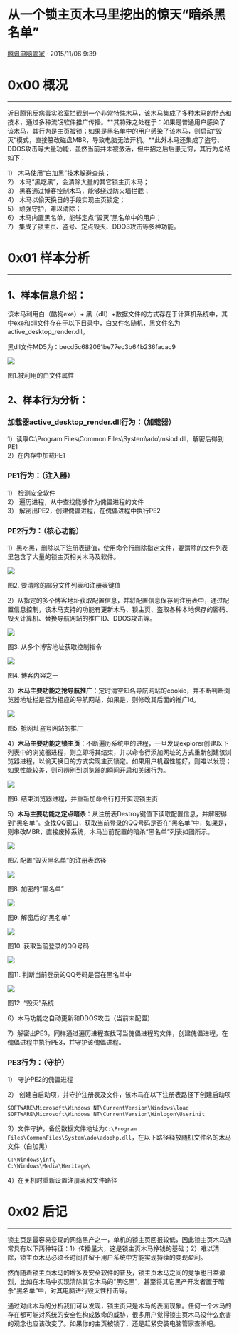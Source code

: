 # 从一个锁主页木马里挖出的惊天“暗杀黑名单”

[ 腾讯电脑管家](/author/腾讯电脑管家) · 2015/11/06 9:39

# 0x00 概况

* * *

近日腾讯反病毒实验室拦截到一个非常特殊木马，该木马集成了多种木马的特点和技术，通过多种流氓软件推广传播。**其特殊之处在于：如果是普通用户感染了该木马，其行为是主页被锁；如果是黑名单中的用户感染了该木马，则启动“毁灭”模式，直接篡改磁盘MBR，导致电脑无法开机。**此外木马还集成了盗号、DDOS攻击等大量功能，虽然当前并未被激活，但中招之后后患无穷，其行为总结如下：

1） 木马使用“白加黑”技术躲避查杀；  
2） 木马“黑吃黑”，会清除大量的其它锁主页木马；  
3） 黑客通过博客控制木马，能够绕过防火墙拦截；  
4） 木马以偷天换日的手段实现主页锁定；  
5） 顽强守护，难以清除；  
6） 木马内置黑名单，能够定点“毁灭”黑名单中的用户；  
7） 集成了锁主页、盗号、定点毁灭、DDOS攻击等多种功能。

# 0x01 样本分析

* * *

## 1、样本信息介绍：

该木马利用白（酷狗exe）+ 黑（dll）+数据文件的方式存在于计算机系统中，其中exe和dll文件存在于以下目录中，白文件名随机，黑文件名为active_desktop_render.dll。

黑dll文件MD5为：becd5c682061be77ec3b64b236facac9

![](http://static.wooyun.org//drops/20151105/201511050654362964413.png)

图1.被利用的白文件属性

## 2、样本行为分析：

### 加载器active_desktop_render.dll行为：（加载器）

1）读取C:\Program Files\Common Files\System\ado\msiod.dll，解密后得到PE1  
2）在内存中加载PE1

### PE1行为：（注入器）

1） 检测安全软件  
2） 遍历进程，从中查找能够作为傀儡进程的文件  
3） 解密出PE2，创建傀儡进程，在傀儡进程中执行PE2

### PE2行为：（核心功能）

1）黑吃黑，删除以下注册表键值，使用命令行删除指定文件，要清除的文件列表里包含了大量的锁主页相关木马及软件。

![](http://static.wooyun.org//drops/20151105/201511050654388358223.png)

图2. 要清除的部分文件列表和注册表键值

2）从指定的多个博客地址获取配置信息，并将配置信息保存到注册表中，通过配置信息控制，该木马支持的功能有更新木马、锁主页、盗取各种本地保存的密码、毁灭计算机、替换导航网站的推广ID、DDOS攻击等。

![](http://static.wooyun.org//drops/20151105/201511050654417663233.png)

图3. 从多个博客地址获取控制指令

![](http://static.wooyun.org//drops/20151105/201511050654439518643.png)

图4. 博客内容之一

3）**木马主要功能之抢导航推广**：定时清空知名导航网站的cookie，并不断判断浏览器地址栏是否为相应的导航网站，如果是，则修改其后面的推广id。

![](http://static.wooyun.org//drops/20151105/201511050654444188053.png)

图5. 抢网址盗号网站的推广

4）**木马主要功能之锁主页**：不断遍历系统中的进程，一旦发现explorer创建以下列表中的浏览器进程，则立即将其结束，并以命令行添加网址的方式重新创建该浏览器进程，以偷天换日的方式实现主页锁定。如果用户机器性能好，则难以发现；如果性能较差，则可辨别到浏览器的瞬间开启和关闭行为。

![](http://static.wooyun.org//drops/20151105/201511050654468983161.png)

图6. 结束浏览器进程，并重新加命令行打开实现锁主页

5）**木马主要功能之定点暗杀**：从注册表Destroy键值下读取配置信息，并解密得到“黑名单”。查找QQ窗口，获取当前登录的QQ号码是否在“黑名单”中，如果是，则串改MBR，直接废掉系统，木马当前配置的暗杀“黑名单”列表如图所示。

![](http://static.wooyun.org//drops/20151105/201511050654476701471.png)

图7. 配置“毁灭黑名单”的注册表路径

![](http://static.wooyun.org//drops/20151105/20151105065448228538.png)

图8. 加密的“黑名单”

![](http://static.wooyun.org//drops/20151105/20151105065505842189.png)

图9. 解密后的“黑名单”

![](http://static.wooyun.org//drops/20151105/201511050655078145010.png)

图10. 获取当前登录的QQ号码

![](http://static.wooyun.org//drops/20151105/2015110506550849066111.png)

图11. 判断当前登录的QQ号码是否在黑名单中

![](http://static.wooyun.org//drops/20151105/2015110506551543298121.png)

图12. “毁灭”系统

6）木马功能之自动更新和DDOS攻击（当前未配置）

7）解密出PE3，同样通过遍历进程查找可当傀儡进程的文件，创建傀儡进程，在傀儡进程中执行PE3，并守护该傀儡进程。

### PE3行为：（守护）

1） 守护PE2的傀儡进程

2） 创建自启动项，并守护注册表及文件，该木马在以下注册表路径下创建启动项

    
    
    SOFTWARE\Microsoft\Windows NT\CurrentVersion\Windows\load
    SOFTWARE\Microsoft\Windows NT\CurrentVersion\Winlogon\Userinit
    

3）文件守护，备份数据文件地址为`C:\Program Files\CommonFiles\System\ado\adophp.dll`，在以下路径释放随机文件名的木马文件（白加黑）

    
    
    C:\Windows\inf\
    C:\Windows\Media\Heritage\
    

4）在关机时重新设置注册表和文件路径

# 0x02 后记

* * *

锁主页是最容易变现的网络黑产之一，单机的锁主页回报较低，因此锁主页木马通常具有以下两种特征：1）传播量大，这是锁主页木马挣钱的基础；2）难以清除，锁主页木马必须长时间驻留于用户系统中方能实现持续的变现盈利。

然而随着锁主页木马的增多及安全软件的普及，锁主页木马之间的竞争也日益激烈，比如在木马中实现清除其它木马的“黑吃黑”，甚至将其它黑产开发者置于暗杀“黑名单”中，对其电脑进行毁灭性打击等。

通过对此木马的分析我们可以发现，锁主页只是木马的表面现象。任何一个木马的存在都可能对系统的安全性构成致命的威胁，很多用户觉得锁主页木马没什么危害的观念也应该改变了。如果你的主页被锁了，还是赶紧安装电脑管家查杀吧。

